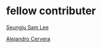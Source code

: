 # fellow contributer
[Seungju Sam Lee](https://github.com/Seungjusamlee)

[Alejandro Cervera](https://github.com/PN6723)
